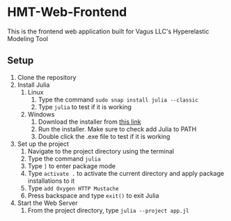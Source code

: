 # HMT-Web-Frontend
 This is the frontend web application built for Vagus LLC's Hyperelastic Modeling Tool

## Setup
1. Clone the repository
2. Install Julia
    1. Linux
        1. Type the command `sudo snap install julia --classic`
        2. Type `julia` to test if it is working
    2. Windows
        1. Download the installer from [this link](https://julialang.org/downloads/)
        2. Run the installer. Make sure to check add Julia to PATH
        3. Double click the .exe file to test if it is working
3. Set up the project
    1. Navigate to the project directory using the terminal
    2. Type the command `julia`
    3. Type `]` to enter package mode
    4. Type `activate .` to activate the current directory and apply package installations to it
    5. Type `add Oxygen HTTP Mustache`
    6. Press backspace and type `exit()` to exit Julia
4. Start the Web Server
    1. From the project directory, type `julia --project app.jl`
